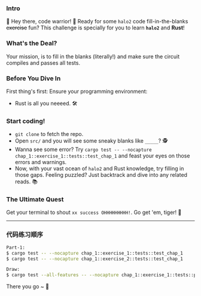 ### Intro

🎉 Hey there, code warrior! 🎉 Ready for some `halo2` code fill-in-the-blanks <del>exercise</del> fun? This challenge is specially for you to learn **`halo2`** and **Rust**!

### What's the Deal?

Your mission, is to fill in the blanks (literally!) and make sure the circuit compiles and passes all tests.

### Before You Dive In

First thing's first: Ensure your programming environment:

- Rust is all you neeeed. 🛠️

### Start coding!

- `git clone` to fetch the repo.
- Open `src/` and you will see some sneaky blanks like `_____`? 🕵️
- Wanna see some error? Try `cargo test -- --nocapture chap_1::exercise_1::tests::test_chap_1` and feast your eyes on those errors and warnings.
- Now, with your vast ocean of `halo2` and Rust knowledge, try filling in those gaps. Feeling puzzled? Just backtrack and dive into any related reads. 📚

### The Ultimate Quest

Get your terminal to shout `xx success OHHHHHHHHH!`. Go get 'em, tiger! 🚀

------

### 代码练习顺序

```bash
Part-1: 
$ cargo test -- --nocapture chap_1::exercise_1::tests::test_chap_1
$ cargo test -- --nocapture chap_1::exercise_2::tests::test_chap_1

Draw:
$ cargo test --all-features -- --nocapture chap_1::exercise_1::tests::plot_chap_1_circuit 
```




There you go ~ 🎈
